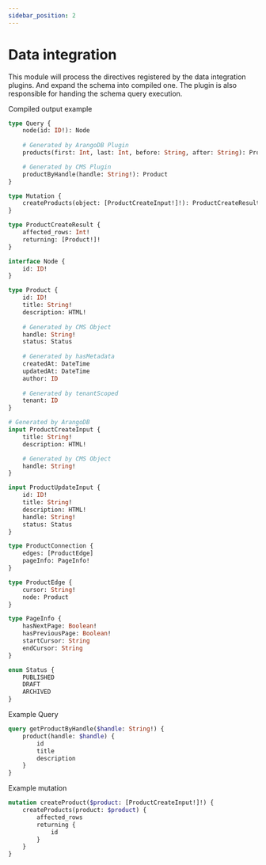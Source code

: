 ```yaml
---
sidebar_position: 2
---
```


# Data integration

This module will process the directives registered by the data integration plugins. And expand the schema into compiled one.
The plugin is also responsible for handing the schema query execution.

Compiled output example

```graphql
type Query {
    node(id: ID!): Node 
    
    # Generated by ArangoDB Plugin
    products(first: Int, last: Int, before: String, after: String): ProductConnection

    # Generated by CMS Plugin
    productByHandle(handle: String!): Product
}

type Mutation {
    createProducts(object: [ProductCreateInput!]!): ProductCreateResult
}

type ProductCreateResult {
    affected_rows: Int!
    returning: [Product!]!
}

interface Node {
    id: ID!
}

type Product {
    id: ID!
    title: String!
    description: HTML!
    
    # Generated by CMS Object
    handle: String!
    status: Status
    
    # Generated by hasMetadata
    createdAt: DateTime
    updatedAt: DateTime
    author: ID
    
    # Generated by tenantScoped
    tenant: ID
}

# Generated by ArangoDB
input ProductCreateInput {
    title: String!
    description: HTML!

    # Generated by CMS Object
    handle: String!
}

input ProductUpdateInput {
    id: ID!
    title: String!
    description: HTML!
    handle: String!
    status: Status
}

type ProductConnection {
    edges: [ProductEdge]
    pageInfo: PageInfo!
}

type ProductEdge {
    cursor: String!
    node: Product
}

type PageInfo {
    hasNextPage: Boolean!
    hasPreviousPage: Boolean!
    startCursor: String
    endCursor: String
}

enum Status {
    PUBLISHED
    DRAFT
    ARCHIVED
}
```

Example Query

```graphql
query getProductByHandle($handle: String!) {
    product(handle: $handle) {
        id
        title
        description
    }
}
```

Example mutation

```graphql
mutation createProduct($product: [ProductCreateInput!]!) {
    createProducts(product: $product) {
        affected_rows
        returning {
            id
        }
    }
}
```
